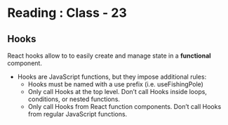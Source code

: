 # Reading : Class - 23

## Hooks
React hooks allow to to easily create and manage state in a **functional** component.

- Hooks are JavaScript functions, but they impose additional rules:
    * Hooks must be named with a use prefix (i.e. useFishingPole)
    * Only call Hooks at the top level. Don’t call Hooks inside loops, conditions, or nested functions.
    * Only call Hooks from React function components. Don’t call Hooks from regular JavaScript functions. 